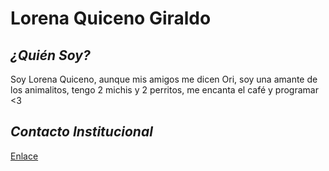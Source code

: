 # **Lorena Quiceno Giraldo**

## _¿Quién Soy?_

Soy Lorena Quiceno, aunque mis amigos me dicen Ori, soy una amante de los animalitos, tengo 2 michis y 2 perritos, me encanta el café y programar <3

## _Contacto Institucional_

[Enlace](lquicenog2@eafit.edu.co)
